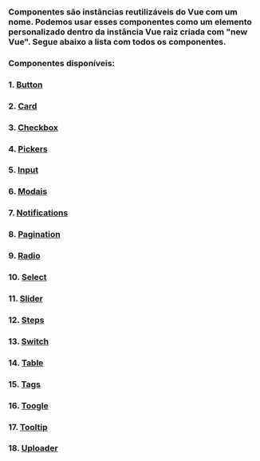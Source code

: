 ### Componentes são instâncias reutilizáveis do Vue com um nome. Podemos usar esses componentes como um elemento personalizado dentro da instância Vue raiz criada com "new Vue". Segue abaixo a lista com todos os componentes.

### Componentes disponíveis:

### 1. [Button](#/Themes/MyFarm/Components/Button)

### 2. [Card](#/Themes/MyFarm/Components/Card)

### 3. [Checkbox](#/Themes/MyFarm/Components/Checkbox)

### 4. [Pickers](#/Themes/MyFarm/Components/Pickers)

### 5. [Input](#/Themes/MyFarm/Components/Input)

### 6. [Modais](#/Themes/MyFarm/Components/Modals)

### 7. [Notifications](#/Themes/MyFarm/Components/Notifications)

### 8. [Pagination](#/Themes/MyFarm/Components/Pagination)

### 9. [Radio](#/Themes/MyFarm/Components/Radio)

### 10. [Select](#/Themes/MyFarm/Components/Select)

### 11. [Slider](#/Themes/MyFarm/Components/Slider)

### 12. [Steps](#/Themes/MyFarm/Components/Steps)

### 13. [Switch](#/Themes/MyFarm/Components/Switch)

### 14. [Table](#/Themes/MyFarm/Components/Table)

### 15. [Tags](#/Themes/MyFarm/Components/Tags)

### 16. [Toogle](#/Themes/MyFarm/Components/Toogle)

### 17. [Tooltip](#/Themes/MyFarm/Components/Tooltip)

### 18. [Uploader](#/Themes/MyFarm/Components/Uploader)
